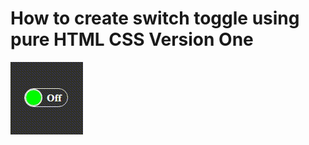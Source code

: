 # How to create switch toggle using pure HTML CSS Version One

<img src="../../img/switch_1.gif" alt="switch_1" />